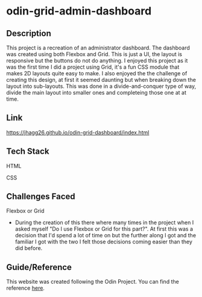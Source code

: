 # odin-grid-admin-dashboard

## Description
This project is a recreation of an administrator dashboard. The dashboard was created using both Flexbox and Grid. This is just a UI, the layout is responsive but the buttons do not do anything. I enjoyed this project as it was the first time I did a project using Grid, it's a fun CSS module that makes 2D layouts quite easy to make. I also enjoyed the the challenge of creating this design, at first it seemed daunting but when breaking down the layout into sub-layouts. This was done in a divide-and-conquer type of way, divide the main layout into smaller ones and completeing those one at at time.

## Link
https://jhagg26.github.io/odin-grid-dashboard/index.html

## Tech Stack
HTML

CSS

## Challenges Faced
Flexbox or Grid
  * During the creation of this there where many times in the project when I asked myself "Do I use Flexbox or Grid for this part?". At first this was a decision that I'd spend a lot of time on but the further along I got and the familiar I got with the two I felt those decisions coming easier than they did before.

## Guide/Reference
This website was created following the Odin Project.
You can find the reference [here](https://www.theodinproject.com/lessons/node-path-intermediate-html-and-css-admin-dashboard).

